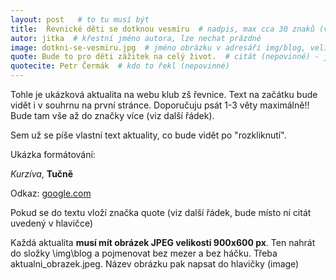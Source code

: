 ```yaml
---
layout: post   # to tu musí být
title:  Řevnické děti se dotknou vesmíru  # nadpis, max cca 30 znaků (vyzkoušet)
autor: jitka  # křestní jméno autora, lze nechat prázdné
image: dotkni-se-vesmiru.jpg  # jméno obrázku v adresáři img/blog, velikost 900x600
quote: Bude to pro děti zážitek na celý život.  # citát (nepovinné) - jeho umístění se dělá pomocí <!--quote--> v textu
quotecite: Petr Čermák  # kdo to řekl (nepovinné)
---
```

Tohle je ukázková aktualita na webu klub zš řevnice.
Text na začátku bude vidět i v souhrnu na první stránce. Doporučuju psát 1-3 věty maximálně!!
Bude tam vše až do značky více (viz další řádek).


<!--vice-->

Sem už se píše vlastní text aktuality, co bude vidět po "rozkliknutí".

Ukázka formátování:

*Kurzíva*, **Tučně**

Odkaz: [google.com](https://www.google.com)

Pokud se do textu vloží značka quote (viz další řádek, bude místo ní citát uvedený v hlavičce)

<!--quote-->

Každá aktualita **musí mít obrázek JPEG velikosti 900x600 px**. Ten nahrát do složky \img\blog a pojmenovat bez mezer a bez háčku. Třeba aktualni_obrazek.jpeg. Název obrázku pak napsat do hlavičky (image)
